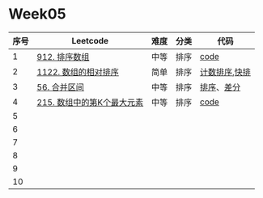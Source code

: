 # Week05

| 序号 | Leetcode                                                     | 难度 | 分类 | 代码                                                         |
| ---- | ------------------------------------------------------------ | ---- | ---- | ------------------------------------------------------------ |
| 1    | [912. 排序数组](https://leetcode.cn/problems/sort-an-array/) | 中等 | 排序 | [code](https://github.com/zhj6422/LeetcodeHomework/blob/main/week05%E6%8E%92%E5%BA%8F%E3%80%81BFS%E3%80%81DFS/912.%20%E6%8E%92%E5%BA%8F%E6%95%B0%E7%BB%84.java) |
| 2    | [1122. 数组的相对排序](https://leetcode.cn/problems/relative-sort-array/) | 简单 | 排序 | [计数排序](https://github.com/zhj6422/LeetcodeHomework/blob/main/week05%E6%8E%92%E5%BA%8F%E3%80%81BFS%E3%80%81DFS/1122.%20%E6%95%B0%E7%BB%84%E7%9A%84%E7%9B%B8%E5%AF%B9%E6%8E%92%E5%BA%8F%EF%BC%88%E8%AE%A1%E6%95%B0%E6%8E%92%E5%BA%8F%EF%BC%89.java),[快排](https://github.com/zhj6422/LeetcodeHomework/blob/main/week05%E6%8E%92%E5%BA%8F%E3%80%81BFS%E3%80%81DFS/1122.%20%E6%95%B0%E7%BB%84%E7%9A%84%E7%9B%B8%E5%AF%B9%E6%8E%92%E5%BA%8F%EF%BC%88%E4%BF%AE%E6%94%B9sort%E5%BF%AB%E6%8E%92%EF%BC%89.java) |
| 3    | [56. 合并区间](https://leetcode.cn/problems/merge-intervals/) | 中等 | 排序 | [排序](https://github.com/zhj6422/LeetcodeHomework/blob/main/week05%E6%8E%92%E5%BA%8F%E3%80%81BFS%E3%80%81DFS/56.%20%E5%90%88%E5%B9%B6%E5%8C%BA%E9%97%B4%EF%BC%88%E6%8E%92%E5%BA%8F%EF%BC%89.java)、[差分](https://github.com/zhj6422/LeetcodeHomework/blob/main/week05%E6%8E%92%E5%BA%8F%E3%80%81BFS%E3%80%81DFS/56.%20%E5%90%88%E5%B9%B6%E5%8C%BA%E9%97%B4%EF%BC%88%E5%B7%AE%E5%88%86%EF%BC%89.java) |
| 4    | [215. 数组中的第K个最大元素](https://leetcode.cn/problems/kth-largest-element-in-an-array/) | 中等 | 排序 | [code]()                                                     |
| 5    |                                                              |      |      |                                                              |
| 6    |                                                              |      |      |                                                              |
| 7    |                                                              |      |      |                                                              |
| 8    |                                                              |      |      |                                                              |
| 9    |                                                              |      |      |                                                              |
| 10   |                                                              |      |      |                                                              |

